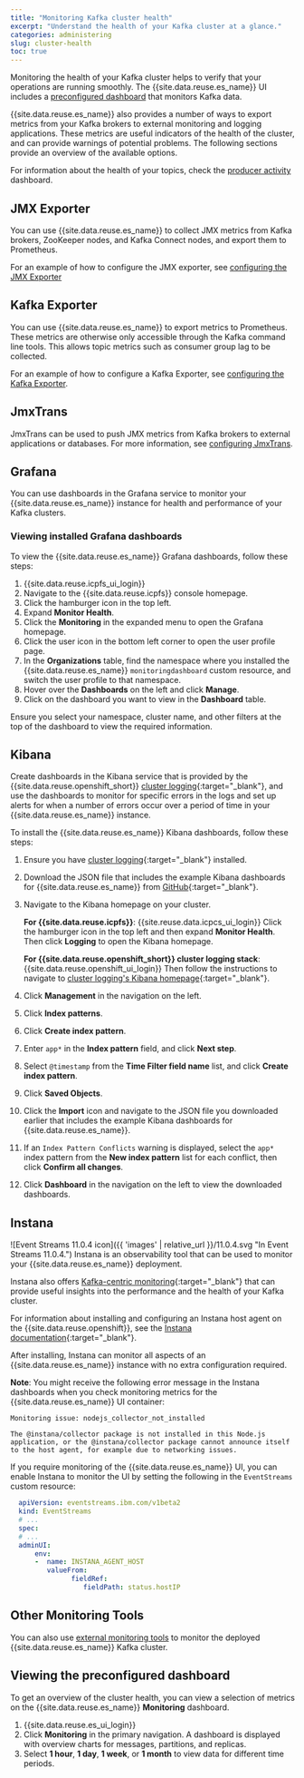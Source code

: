 ```yaml
---
title: "Monitoring Kafka cluster health"
excerpt: "Understand the health of your Kafka cluster at a glance."
categories: administering
slug: cluster-health
toc: true
---
```


Monitoring the health of your Kafka cluster helps to verify that your operations are running smoothly. The {{site.data.reuse.es_name}} UI includes a [preconfigured dashboard](#viewing-the-preconfigured-dashboard) that monitors Kafka data.

{{site.data.reuse.es_name}} also provides a number of ways to export metrics from your Kafka brokers to external monitoring and logging applications. These metrics are useful indicators of the health of the cluster, and can provide warnings of potential problems. The following sections provide an overview of the available options.

For information about the health of your topics, check the [producer activity](../topic-health/) dashboard.

## JMX Exporter

You can use {{site.data.reuse.es_name}} to collect JMX metrics from Kafka brokers, ZooKeeper nodes, and Kafka Connect nodes, and export them to Prometheus.

For an example of how to configure the JMX exporter, see [configuring the JMX Exporter](../../installing/configuring#configuring-the-jmx-exporter)

## Kafka Exporter

You can use {{site.data.reuse.es_name}} to export metrics to Prometheus. These metrics are otherwise only accessible through the Kafka command line tools. This allows topic metrics such as consumer group lag to be collected.

For an example of how to configure a Kafka Exporter, see [configuring the Kafka Exporter](../../installing/configuring#configuring-the-kafka-exporter).

## JmxTrans

JmxTrans can be used to push JMX metrics from Kafka brokers to external applications or databases. For more information, see [configuring JmxTrans](../../security/secure-jmx-connections#configuring-a-jmxtrans-deployment).

## Grafana

You can use dashboards in the Grafana service to monitor your {{site.data.reuse.es_name}} instance for health and performance of your Kafka clusters.

### Viewing installed Grafana dashboards

To view the {{site.data.reuse.es_name}} Grafana dashboards, follow these steps:

1. {{site.data.reuse.icpfs_ui_login}}
2. Navigate to the {{site.data.reuse.icpfs}} console homepage.
3. Click the hamburger icon in the top left.
4. Expand **Monitor Health**.
5. Click the **Monitoring** in the expanded menu to open the Grafana homepage.
6. Click the user icon in the bottom left corner to open the user profile page.
7. In the **Organizations** table, find the namespace where you installed the {{site.data.reuse.es_name}} `monitoringdashboard` custom resource, and switch the user profile to that namespace.
8. Hover over the **Dashboards** on the left and click **Manage**.
9. Click on the dashboard you want to view in the **Dashboard** table.

Ensure you select your namespace, cluster name, and other filters at the top of the dashboard to view the required information.

## Kibana

Create dashboards in the Kibana service that is provided by the {{site.data.reuse.openshift_short}} [cluster logging](https://docs.openshift.com/container-platform/4.8/logging/cluster-logging.html){:target="_blank"}, and use the dashboards to monitor for specific errors in the logs and set up alerts for when a number of errors occur over a period of time in your {{site.data.reuse.es_name}} instance.

To install the {{site.data.reuse.es_name}} Kibana dashboards, follow these steps:

1. Ensure you have [cluster logging](https://docs.openshift.com/container-platform/4.8/logging/cluster-logging-deploying.html){:target="_blank"} installed.
2. Download the JSON file that includes the example Kibana dashboards for {{site.data.reuse.es_name}} from [GitHub](https://github.com/ibm-messaging/event-streams-operator-resources/tree/master/kibana-dashboards){:target="_blank"}.

2. Navigate to the Kibana homepage on your cluster.

   **For {{site.data.reuse.icpfs}}**: {{site.reuse.data.icpcs_ui_login}} Click the hamburger icon in the top left and then expand **Monitor Health**. Then click **Logging** to open the Kibana homepage.

   **For {{site.data.reuse.openshift_short}} cluster logging stack**: {{site.data.reuse.openshift_ui_login}} Then follow the instructions to navigate to [cluster logging's Kibana homepage](https://docs.openshift.com/container-platform/4.8/logging/cluster-logging-visualizer.html#cluster-logging-visualizer){:target="_blank"}.
3. Click **Management** in the navigation on the left.
4. Click **Index patterns**.
5. Click **Create index pattern**.
6. Enter `app*` in the **Index pattern** field, and click **Next step**.
7. Select `@timestamp` from the **Time Filter field name** list, and click **Create index pattern**.
8. Click **Saved Objects**.
9. Click the **Import** icon and navigate to the JSON file you downloaded earlier that includes the example Kibana dashboards for {{site.data.reuse.es_name}}.
10. If an `Index Pattern Conflicts` warning is displayed, select the `app*` index pattern from the **New index pattern** list for each conflict, then click **Confirm all changes**.
11. Click **Dashboard** in the navigation on the left to view the downloaded dashboards.

## Instana

![Event Streams 11.0.4 icon]({{ 'images' | relative_url }}/11.0.4.svg "In Event Streams 11.0.4.") Instana is an observability tool that can be used to monitor your {{site.data.reuse.es_name}} deployment.

Instana also offers [Kafka-centric monitoring](https://www.instana.com/supported-technologies/apache-kafka-observability/){:target="_blank"} that can provide useful insights into the performance and the health of your Kafka cluster.

For information about installing and configuring an Instana host agent on the {{site.data.reuse.openshift}}, see the [Instana documentation](https://www.ibm.com/docs/en/instana-observability/current?topic=requirements-installing-host-agent-openshift){:target="_blank"}.

After installing, Instana can monitor all aspects of an {{site.data.reuse.es_name}} instance with no extra configuration required.

**Note**: You might receive the following error message in the Instana dashboards when you check monitoring metrics for the {{site.data.reuse.es_name}} UI container:

```
Monitoring issue: nodejs_collector_not_installed

The @instana/collector package is not installed in this Node.js application, or the @instana/collector package cannot announce itself to the host agent, for example due to networking issues.
```

If you require monitoring of the {{site.data.reuse.es_name}} UI, you can enable Instana to monitor the UI by setting the following in the `EventStreams` custom resource:

```yaml
  apiVersion: eventstreams.ibm.com/v1beta2
  kind: EventStreams
  # ...
  spec:
  # ...
  adminUI:
      env:
      -  name: INSTANA_AGENT_HOST
         valueFrom:
               fieldRef:
                  fieldPath: status.hostIP
```
## Other Monitoring Tools

You can also use [external monitoring tools](../external-monitoring/) to monitor the deployed {{site.data.reuse.es_name}} Kafka cluster.

## Viewing the preconfigured dashboard

To get an overview of the cluster health, you can view a selection of metrics on the {{site.data.reuse.es_name}} **Monitoring** dashboard.

1. {{site.data.reuse.es_ui_login}}
2. Click **Monitoring** in the primary navigation. A dashboard is displayed with overview charts for messages, partitions, and replicas.
3. Select **1 hour**, **1 day**, **1 week**, or **1 month** to view data for different time periods.
